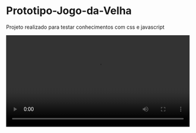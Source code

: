 # Prototipo-Jogo-da-Velha
Projeto realizado para testar conhecimentos com css e javascript

<video width="500" controls>
  <source src="mov_bbb.mp4" type="video/mp4">
</video>


